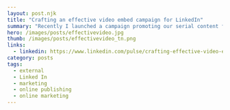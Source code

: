 ```yaml
---
layout: post.njk
title: "Crafting an effective video embed campaign for LinkedIn"
summary: "Recently I launched a campaign promoting our serial content for LinkedIn learning which attained a large number of plays, shares and clickthroughs, so I wanted to share some of the things that worked well within our publishing platform."
hero: /images/posts/effectivevideo.jpg
thumb: /images/posts/effectivevideo_tn.png
links:
  - linkedin: https://www.linkedin.com/pulse/crafting-effective-video-embed-campaign-linkedin-ray-villalobos
category: posts
tags:
  - external
  - Linked In
  - marketing
  - online publishing
  - online marketing
---
```

